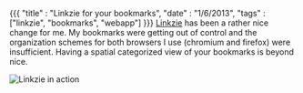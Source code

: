 {{{
  "title" : "Linkzie for your bookmarks",
  "date" : "1/6/2013",
  "tags" : ["linkzie", "bookmarks", "webapp"]
  }}}
[Linkzie](http://linkzie.com) has been a rather nice change for me.  My bookmarks were getting out of control and the organization schemes for both browsers I use (chromium and firefox) were insufficient.  Having a spatial categorized view of your bookmarks is beyond nice.

![Linkzie in action](/imgs/blog/linkzie.png)
